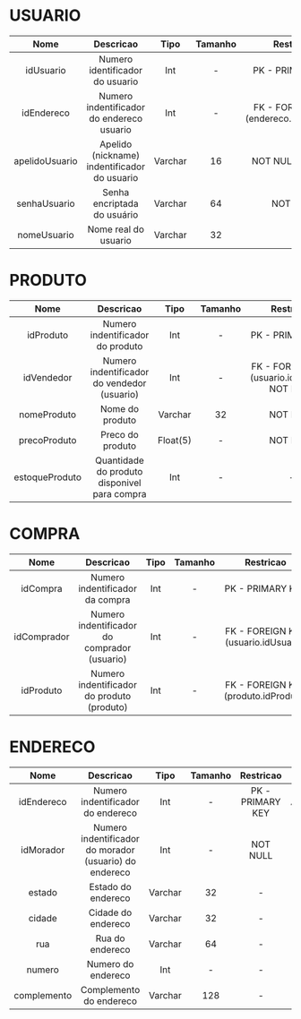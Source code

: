 
# USUARIO
|Nome|Descricao|Tipo|Tamanho|Restricao|ATRIBUTOS|
|:-:|:-:|:-:|:-:|:-:|:-:|
|idUsuario|Numero identificador do usuario|Int|-|PK - PRIMARY KEY|AUTO_INCREMENT|
|idEndereco|Numero indentificador do endereco usuario|Int|-|FK - FOREIGN KEY (endereco.enderecoId)| -
|apelidoUsuario|Apelido (nickname) indentificador do usuario|Varchar|16|NOT NULL, UNIQUE|-
|senhaUsuario| Senha encriptada do usuário|Varchar|64|NOT NULL|-
|nomeUsuario| Nome real do usuario|Varchar|32|-|-|

# PRODUTO
|Nome|Descricao|Tipo|Tamanho|Restricao|ATRIBUTOS|
|:-:|:-:|:-:|:-:|:-:|:-:|
|idProduto|Numero indentificador do produto|Int|-|PK - PRIMARY KEY| AUTO_INCREMENT
|idVendedor|Numero indentificador do vendedor (usuario) | Int | - | FK - FOREIGN KEY (usuario.idUsuario), NOT NULL| -
|nomeProduto|Nome do produto|Varchar|32|NOT NULL|-|
|precoProduto|Preco do produto|Float(5)|-|NOT NULL|-
|estoqueProduto|Quantidade do produto disponivel para compra|Int|-|-|-|

# COMPRA
|Nome|Descricao|Tipo|Tamanho|Restricao|ATRIBUTOS|
|:-:|:-:|:-:|:-:|:-:|:-:|
|idCompra|Numero indentificador da compra|Int|-|PK - PRIMARY KEY| AUTO_INCREMENT
|idComprador|Numero indentificador do comprador (usuario)|Int|-|FK - FOREIGN KEY (usuario.idUsuario)|-
|idProduto|Numero indentificador do produto (produto)|Int|-|FK - FOREIGN KEY (produto.idProduto)|-

# ENDERECO
|Nome|Descricao|Tipo|Tamanho|Restricao|ATRIBUTOS|
|:-:|:-:|:-:|:-:|:-:|:-:|
|idEndereco|Numero indentificador do endereco|Int|-|PK - PRIMARY KEY| AUTO_INCREMENT
|idMorador|Numero indentificador do morador (usuario) do endereco|Int| -|NOT NULL|-
|estado|Estado do endereco|Varchar|32|-|-
|cidade|Cidade do endereco|Varchar|32|-|-
|rua|Rua do endereco|Varchar|64|-|-
|numero|Numero do endereco|Int|-|-|-
|complemento|Complemento do endereco|Varchar|128|-|-
